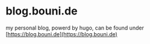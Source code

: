 # blog.bouni.de

my personal blog, powerd by hugo, can be found under [https://blog.bouni.de](https://blog.bouni.de)


